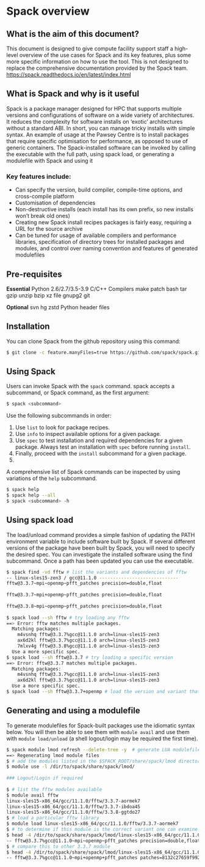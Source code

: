 # Spack overview
## What is the aim of this document?
This document is designed to give compute facility support staff a high-level overview of the use cases for Spack and its key features, plus some more specific information on how to use the tool. This is not designed to replace the comprehensive documentation provided by the Spack team. https://spack.readthedocs.io/en/latest/index.html 

## What is Spack and why is it useful
Spack is a package manager designed for HPC that supports multiple versions and configurations of software on a wide variety of architectures. It reduces the complexity for software installs on ‘exotic’ architectures without a standard ABI. In short, you can manage tricky installs with simple syntax. An example of usage at the Pawsey Centre is to install packages that require specific optimisation for performance, as opposed to use of generic containers. The Spack-installed software can be invoked by calling the executable with the full path, using spack load, or generating a modulefile with Spack and using it

### Key features include:
- Can specify the version, build compiler, compile-time options, and cross-compile platform
- Customisation of dependencies
- Non-destructive installs (each install has its own prefix, so new installs won’t break old ones)
- Creating new Spack install recipes packages is fairly easy, requiring a URL for the source archive
- Can be tuned for usage of available compilers and performance libraries, specification of directory trees for installed packages and modules, and control over naming convention and features of generated modulefiles

## Pre-requisites 
**Essential** 
Python 2.6/2.7/3.5-3.9 
C/C++ Compilers 
make 
patch 
bash 
tar 
gzip 
unzip 
bzip 
xz 
file 
gnupg2 
git 

**Optional** 
svn 
hg 
zstd 
Python header files 

## Installation
You can clone Spack from the github repository using this command:
```bash
$ git clone -c feature.manyFiles=true https://github.com/spack/spack.git
```

## Using Spack

Users can invoke Spack with the `spack` command. spack accepts a subcommand, or Spack command, as the first argument:
```bash
$ spack <subcommand>
```
Use the following subcommands in order:
1.	Use `list` to look for package recipes.
2.	Use `info` to inspect available options for a given package.
3.	Use `spec` to test installation and required dependencies for a given package. Always test an installation with `spec` before running `install`.
4.	Finally, proceed with the `install` subcommand for a given package.
5.	
A comprehensive list of Spack commands can be inspected by using variations of the `help` subcommand.
```bash
$ spack help
$ spack help --all
$ spack <subcommand> -h
```

## Using spack load
The load/unload command provides a simple fashion of updating the PATH environment variable to include software built by Spack. If several different versions of the package have been built by Spack, you will need to specify the desired spec. You can investigate the installed software using the find subcommand. Once a path has been updated you can use the executable.  

```bash
$ spack find -vd fftw # list the variants and dependencies of fftw
-- linux-sles15-zen3 / gcc@11.1.0 -----------------------------
fftw@3.3.7~mpi~openmp~pfft_patches precision=double,float
 
fftw@3.3.7~mpi+openmp~pfft_patches precision=double,float
 
fftw@3.3.8~mpi~openmp~pfft_patches precision=double,float
 
$ spack load --sh fftw # try loading any fftw
==> Error: fftw matches multiple packages.
  Matching packages:
    m4vsnhq fftw@3.3.7%gcc@11.1.0 arch=linux-sles15-zen3
    ax6d2kl fftw@3.3.7%gcc@11.1.0 arch=linux-sles15-zen3
    7mlxv4g fftw@3.3.8%gcc@11.1.0 arch=linux-sles15-zen3
  Use a more specific spec.
$ spack load --sh fftw@3.3.7 # try loading a specific version
==> Error: fftw@3.3.7 matches multiple packages.
  Matching packages:
    m4vsnhq fftw@3.3.7%gcc@11.1.0 arch=linux-sles15-zen3
    ax6d2kl fftw@3.3.7%gcc@11.1.0 arch=linux-sles15-zen3
  Use a more specific spec.
$ spack load --sh fftw@3.3.7+openmp # load the version and variant that uniquely identifies the package
```


## Generating and using a modulefile
To generate modulefiles for Spack-built packages use the idiomatic syntax below. You will then be able to see them with `module avail` and use them with `module load/unload` (a shell logout/login may be required the first time).

```bash
$ spack module lmod refresh --delete-tree -y  # generate LUA modulefiles for Lmod
==> Regenerating lmod module files
$ # add the modules listed in the $SPACK_ROOT/share/spack/lmod directory
$ module use -l /dir/to/spack/share/spack/lmod/
 
### Logout/Login if required
 
$ # list the fftw modules available 
$ module avail fftw
linux-sles15-x86_64/gcc/11.1.0/fftw/3.3.7-aormek7
linux-sles15-x86_64/gcc/11.1.0/fftw/3.3.7-ibdoa45
linux-sles15-x86_64/gcc/11.1.0/fftw/3.3.8-ggtdo27
$ # load a particular fftw library
$ module load linux-sles15-x86_64/gcc/11.1.0/fftw/3.3.7-aormek7
$ # to determine if this module is the correct variant one can examine the module file itself
$ head -4 /dir/to/spack/share/spack/lmod/linux-sles15-x86_64/gcc/11.1.0/fftw/3.3.7-aormek7.lua | tail -1
-- fftw@3.3.7%gcc@11.1.0~mpi~openmp~pfft_patches precision=double,float arch=linux-sles15-zen3/aormek7
$ # compare this to other 3.3.7 module
$ head -4 /dir/to/spack/share/spack/lmod/linux-sles15-x86_64/gcc/11.1.0/fftw/3.3.7-ibdoa45.lua | tail -1
-- fftw@3.3.7%gcc@11.1.0~mpi+openmp+pfft_patches patches=8132c27659f992311dcf3d1500056e0f9400aa22f6824124e3607dbaa8dfe3c0 precision=double,float arch=linux-sles15-zen3/ibdoa45
```
